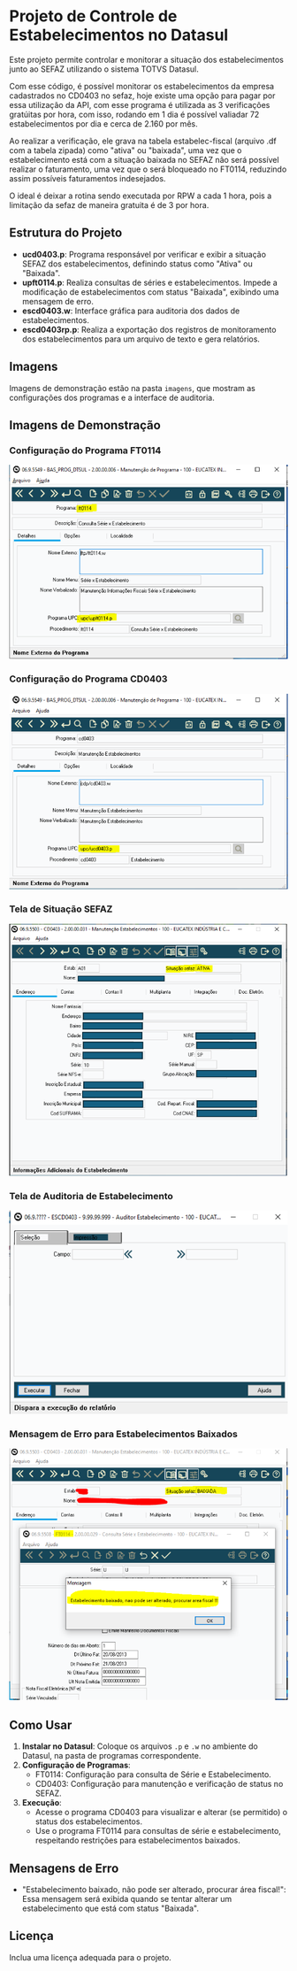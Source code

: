 # Projeto de Controle de Estabelecimentos no Datasul

Este projeto permite controlar e monitorar a situação dos estabelecimentos junto ao SEFAZ utilizando o sistema TOTVS Datasul.

Com esse código, é possível monitorar os estabelecimentos da empresa cadastrados no CD0403 no sefaz, hoje existe uma opção para pagar por essa utilização da API, com esse programa é utilizada as 3 verificações gratúitas por hora, com isso, rodando em 1 dia é possível valiadar 72 estabelecimentos por dia e cerca de 2.160 por mês.

Ao realizar a verificação, ele grava na tabela estabelec-fiscal  (arquivo .df com a tabela zipada) como "ativa" ou "baixada", uma vez que o estabelecimento está com a situação baixada no SEFAZ não será possível realizar o faturamento, uma vez que o será bloqueado no FT0114, reduzindo assim possíveis faturamentos indesejados.

O ideal é deixar a rotina sendo executada por RPW a cada 1 hora, pois a limitação da sefaz de maneira gratuita é de 3 por hora.

## Estrutura do Projeto

- **ucd0403.p**: Programa responsável por verificar e exibir a situação SEFAZ dos estabelecimentos, definindo status como "Ativa" ou "Baixada".
- **upft0114.p**: Realiza consultas de séries e estabelecimentos. Impede a modificação de estabelecimentos com status "Baixada", exibindo uma mensagem de erro.
- **escd0403.w**: Interface gráfica para auditoria dos dados de estabelecimentos.
- **escd0403rp.p**: Realiza a exportação dos registros de monitoramento dos estabelecimentos para um arquivo de texto e gera relatórios.

## Imagens

Imagens de demonstração estão na pasta `imagens`, que mostram as configurações dos programas e a interface de auditoria.

## Imagens de Demonstração

### Configuração do Programa FT0114
![Configuração do Programa FT0114](imagens/BAS_PROG_FT0114.PNG)

### Configuração do Programa CD0403
![Configuração do Programa CD0403](imagens/cd0403.PNG)

### Tela de Situação SEFAZ
![Tela de Situação SEFAZ](imagens/cd0403-tela.PNG)

### Tela de Auditoria de Estabelecimento
![Tela de Auditoria de Estabelecimento](imagens/escd0403.PNG)

### Mensagem de Erro para Estabelecimentos Baixados
![Mensagem de Erro](imagens/FT0114.PNG)


## Como Usar

1. **Instalar no Datasul**: Coloque os arquivos `.p` e `.w` no ambiente do Datasul, na pasta de programas correspondente.
2. **Configuração de Programas**:
   - FT0114: Configuração para consulta de Série e Estabelecimento.
   - CD0403: Configuração para manutenção e verificação de status no SEFAZ.
3. **Execução**:
   - Acesse o programa CD0403 para visualizar e alterar (se permitido) o status dos estabelecimentos.
   - Use o programa FT0114 para consultas de série e estabelecimento, respeitando restrições para estabelecimentos baixados.

## Mensagens de Erro

- "Estabelecimento baixado, não pode ser alterado, procurar área fiscal!": Essa mensagem será exibida quando se tentar alterar um estabelecimento que está com status "Baixada".

## Licença
Inclua uma licença adequada para o projeto.

